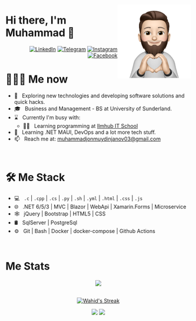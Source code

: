 <a href="https://t.me/wahid_abduhakimov"><img src="34f9c20179ef29ce7b8c1f52359cf9d3-sticker.png" align="right" height="200"/></a>

# Hi there, I'm Muhammad 👋


<p align="end">
<a href="https://www.linkedin.com/in/muhammadjon-muydinjonov"><img alt="LinkedIn" src="https://img.shields.io/badge/LinkedIn-gray?style=flat-square&logo=linkedin"></a>
<a href="https://t.me/Muhammad_Ismoil1"><img alt="Telegram" src="https://img.shields.io/badge/telegram-gray?style=flat-square&logo=telegram"></a>
<a href="https://instagram.com/"><img alt="Instagram" src="https://img.shields.io/badge/instagram-gray?style=flat-square&logo=instagram"></a>
<a href="https://facebook.com/Muhammad Ismoil"><img alt="Facebook" src="https://img.shields.io/badge/facebook-gray?style=flat-square&logo=facebook"></a>
</p>

<h1> 👨🏻‍💻 Me now </h1>

- 🤔 &nbsp; Exploring new technologies and developing software solutions and quick hacks.
- 🎓 &nbsp; Business and Management - BS at University of Sunderland.
- ⌛️ &nbsp; Currently I'm busy with:
  - 👨‍🏫 &nbsp; Learning programming at [Ilmhub IT School](https://ilmhub.uz)
- 🌱 &nbsp; Learning .NET MAUI, DevOps and a lot more tech stuff.
- 📫 &nbsp; Reach me at: muhammadjonmuydinjanov03@gmail.com

<br/>

<h1>🛠 Me Stack</h1>

- 💻 &nbsp; `.c` | `.cpp` | `.cs` | `.py` | `.sh` | `.yml` | `.html` | `.css` | `.js`
- 🌐 &nbsp; .NET 6/5/3 | MVC | Blazor | WebApi | Xamarin.Forms | Microservice
- 🕸 &nbsp; jQuery | Bootstrap | HTML5 | CSS
- 🛢 &nbsp; SqlServer | PostgreSql
- ⚙️ &nbsp; Git | Bash | Docker | docker-compose | Github Actions

<br/>

<h1>Me Stats</h1>

<div align="center">
<a href="">
  <img align="center" src="https://github-readme-stats.vercel.app/api?username=muydinjanovv&count_private=true&include_all_commits=true&show_icons=true&title_color=007bff&text_color=e7e7e7&icon_color=007bff&bg_color=171c28" />
<a />
<div>
 <br/>

[![Wahid's Streak](https://github-readme-streak-stats.herokuapp.com?user=muydinjanovv&theme=dark&date_format=M%20j%5B%2C%20Y%5D&border=FFFFFF&ring=3722DD)](https://git.io/streak-stats)

[![](https://komarev.com/ghpvc/?username=muydinjanovv&color=orange&label=Profile%20Views)](https://github.com/muydinjanovv/muydinjanovv)
[![](https://img.shields.io/github/followers/muydinjanovv?label=GitHub%20Followers)](https://github.com/muydinjanovv)

<!--
**muydinjanovv/muydinjanovv** is a ✨ _special_ ✨ repository because its `README.md` (this file) appears on your GitHub profile.

Here are some ideas to get you started:

- 🔭 I’m currently working on ...
- 🌱 I’m currently learning ...
- 👯 I’m looking to collaborate on ...
- 🤔 I’m looking for help with ...
- 💬 Ask me about ...
- 📫 How to reach me: ...
- 😄 Pronouns: ...
- ⚡ Fun fact: ...
-->
